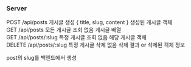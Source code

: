 ### Server

POST /api/posts 게시글 생성 { title, slug, content } 생성된 게시글 객체  
GET /api/posts 모든 게시글 조회 없음 게시글 배열  
GET /api/posts/:slug 특정 게시글 조회 없음 해당 게시글 객체  
DELETE /api/posts/:slug 특정 게시글 삭제 없음 삭제 결과 or 삭제된 객체 정보  
  
post의 slug를 백엔드에서 생성
